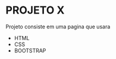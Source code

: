 <h1>PROJETO X</h1>
<p>Projeto consiste em uma pagina que usara</p>

<ul>
<li>HTML</li>
<li>CSS</li>
<li>BOOTSTRAP</li>
</ul>

